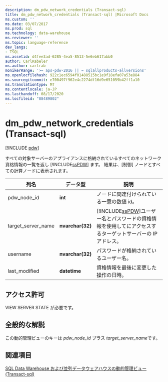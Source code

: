 ```yaml
---
description: dm_pdw_network_credentials (Transact-sql)
title: dm_pdw_network_credentials (Transact-sql) |Microsoft Docs
ms.custom: ''
ms.date: 03/07/2017
ms.prod: sql
ms.technology: data-warehouse
ms.reviewer: ''
ms.topic: language-reference
dev_langs:
- TSQL
ms.assetid: d4fee3ad-6285-4ea5-8513-5e6eb617abb0
author: CarlRabeler
ms.author: carlrab
monikerRange: '>= aps-pdw-2016 || = sqlallproducts-allversions'
ms.openlocfilehash: 922c1ec6594f01488515bc1e9f18efa07a53e884
ms.sourcegitcommit: e700497f962e4c2274df16d9e651059b42ff1a10
ms.translationtype: MT
ms.contentlocale: ja-JP
ms.lasthandoff: 08/17/2020
ms.locfileid: "88489802"
---
```

# <a name="sysdm_pdw_network_credentials-transact-sql"></a>dm_pdw_network_credentials (Transact-sql)
[!INCLUDE [pdw](../../includes/applies-to-version/pdw.md)]

  すべての対象サーバーのアプライアンスに格納されているすべてのネットワーク資格情報の一覧を返し [!INCLUDE[ssPDW](../../includes/sspdw-md.md)] ます。 結果は、[制御] ノードとすべての計算ノードに表示されます。  
  
|列名|データ型|説明|  
|-----------------|---------------|-----------------|  
|pdw_node_id|**int**|ノードに関連付けられている一意の数値 id。|  
|target_server_name|**nvarchar(32)**|[!INCLUDE[ssPDW](../../includes/sspdw-md.md)]ユーザー名とパスワードの資格情報を使用してにアクセスするターゲットサーバーの IP アドレス。|  
|username|**nvarchar(32)**|パスワードが格納されているユーザー名。|  
|last_modified|**datetime**|資格情報を最後に変更した操作の日時。|  
  
## <a name="permissions"></a>アクセス許可  
 VIEW SERVER STATE が必要です。  
  
## <a name="general-remarks"></a>全般的な解説  
 この動的管理ビューのキーは *pdw_node_id* プラス *target_server_name*です。  
  
## <a name="see-also"></a>関連項目  
 [SQL Data Warehouse および並列データウェアハウスの動的管理ビュー &#40;Transact-sql&#41;](../../relational-databases/system-dynamic-management-views/sql-and-parallel-data-warehouse-dynamic-management-views.md)  
  
  

